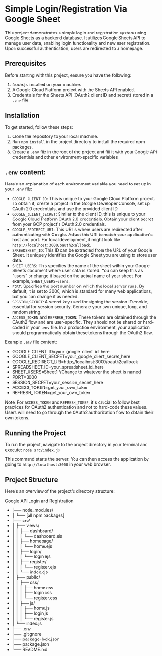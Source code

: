 # Simple Login/Registration Via Google Sheet

This project demonstrates a simple login and registration system using Google Sheets as a backend database. It utilizes Google Sheets API to manage user data, enabling login functionality and new user registration. Upon successful authentication, users are redirected to a homepage.

## Prerequisites

Before starting with this project, ensure you have the following:

1. Node.js installed on your machine.
2. A Google Cloud Platform project with the Sheets API enabled.
3. Credentials for the Sheets API (OAuth2 client ID and secret) stored in a `.env` file.

## Installation

To get started, follow these steps:

1. Clone the repository to your local machine.
2. Run `npm install` in the project directory to install the required npm packages.
3. Create a `.env` file in the root of the project and fill it with your Google API credentials and other environment-specific variables.

## `.env` content:

Here's an explanation of each environment variable you need to set up in your `.env` file:

- `GOOGLE_CLIENT_ID`: This is unique to your Google Cloud Platform project. To obtain it, create a project in the Google Developer Console, set up OAuth 2.0 credentials, and use the provided client ID.
- `GOOGLE_CLIENT_SECRET`: Similar to the client ID, this is unique to your Google Cloud Platform OAuth 2.0 credentials. Obtain your client secret from your GCP project's OAuth 2.0 credentials.
- `GOOGLE_REDIRECT_URI`: This URI is where users are redirected after authenticating with Google. Adjust this URI to match your application's host and port. For local development, it might look like `http://localhost:3000/oauth2callback`.
- `SPREADSHEET_ID`: This ID can be extracted from the URL of your Google Sheet. It uniquely identifies the Google Sheet you are using to store user data.
- `SHEET_USERS`: This specifies the name of the sheet within your Google Sheets document where user data is stored. You can keep this as "users" or change it based on the actual name of your sheet. For example, `SHEET_USERS=users`.
- `PORT`: Specifies the port number on which the local server runs. By default, it is set to 3000, which is standard for many web applications, but you can change it as needed.
- `SESSION_SECRET`: A secret key used for signing the session ID cookie, essential for session security. Generate your own unique, long, and random string.
- `ACCESS_TOKEN` and `REFRESH_TOKEN`: These tokens are obtained through the OAuth2 flow and are user-specific. They should not be shared or hard-coded in your `.env` file. In a production environment, your application should programmatically obtain these tokens through the OAuth2 flow.

Example `.env` file content:
- GOOGLE_CLIENT_ID=your_google_client_id_here 
- GOOGLE_CLIENT_SECRET=your_google_client_secret_here
- GOOGLE_REDIRECT_URI=http://localhost:3000/oauth2callback
- SPREADSHEET_ID=your_spreadsheet_id_here
- SHEET_USERS=Sheet1 //Change to whatever the sheet is named
- PORT=3000
- SESSION_SECRET=your_session_secret_here
- ACCESS_TOKEN=get_your_own_token
- REFRESH_TOKEN=get_your_own_token

Note: For `ACCESS_TOKEN` and `REFRESH_TOKEN`, it's crucial to follow best practices for OAuth2 authentication and not to hard-code these values. Users will need to go through the OAuth2 authorization flow to obtain their own tokens.

## Running the Project

To run the project, navigate to the project directory in your terminal and execute:
`node src/index.js`

This command starts the server. You can then access the application by going to `http://localhost:3000` in your web browser.

## Project Structure

Here's an overview of the project's directory structure:

Google API Login and Registration
- ├── node_modules/
- │ └── [all npm packages]
- ├── src/
- │ ├── views/
- │ │ ├── dashboard/
- │ │ │ └── dashboard.ejs
- │ │ ├── homepage/
- │ │ │ └── home.ejs
- │ │ ├── login/
- │ │ │ └── login.ejs
- │ │ ├── register/
- │ │ │ └── register.ejs
- │ │ └── index.ejs
- │ ├── public/
- │ │ ├── css/
- │ │ │ ├── home.css
- │ │ │ ├── login.css
- │ │ │ └── register.css
- │ │ ├── js/
- │ │ │ ├── home.js
- │ │ │ ├── login.js
- │ │ │ └── register.js
- │ └── index.js
- ├── .env
- ├── .gitignore
- ├── package-lock.json
- ├── package.json
- └── README.md